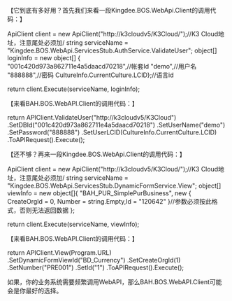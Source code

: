 【它到底有多好用？首先我们来看一段Kingdee.BOS.WebApi.Client的调用代码：】

ApiClient client = new ApiClient("http://k3cloudv5/K3Cloud/");//K3 Cloud地址，注意尾处必须加/
string serviceName = "Kingdee.BOS.WebApi.ServicesStub.AuthService.ValidateUser";
object[] loginInfo = new object[] {        
        "001c420d973a862711e4a5daacd70218",//帐套Id
        "demo",//用户名
        "888888",//密码
        CultureInfo.CurrentCulture.LCID};//语言id

return client.Execute<string>(serviceName, loginInfo);
 

【来看BAH.BOS.WebAPI.Client的调用代码：】

return APIClient.ValidateUser("http://k3cloudv5/K3Cloud")
                       .SetDBId("001c420d973a862711e4a5daacd70218")
                       .SetUserName("demo")
                       .SetPassword("888888")
                       .SetUserLCID(CultureInfo.CurrentCulture.LCID)
                       .ToAPIRequest<KdAPIRequest>().Execute<string>();
 


【还不够？再来一段Kingdee.BOS.WebApi.Client的调用代码：】

ApiClient client = new ApiClient("http://k3cloudv5/K3Cloud/");//K3 Cloud地址，注意尾处必须加/
string serviceName = "Kingdee.BOS.WebApi.ServicesStub.DynamicFormService.View";
object[] viewInfo = new object[]{
        "BAH_PUR_SimplePurBusiness",
        new { CreateOrgId = 0, Number = string.Empty,Id = "120642" }//参数必须按此格式，否则无法返回数据
};

return client.Execute<string>(serviceName, viewInfo);
 

【来看BAH.BOS.WebAPI.Client的调用代码：】

return APIClient.View(Program.URL)
                      .SetDynamicFormViewId("BD_Currency")
                      .SetCreateOrgId(1)
                      .SetNumber("PRE001")
                      .SetId("1")
                      .ToAPIRequest<KdAPIRequest>().Execute<string>();
 


如果，你的业务系统需要频繁调用WebAPI，那么BAH.BOS.WebAPI.Client可能会是你最好的选择。